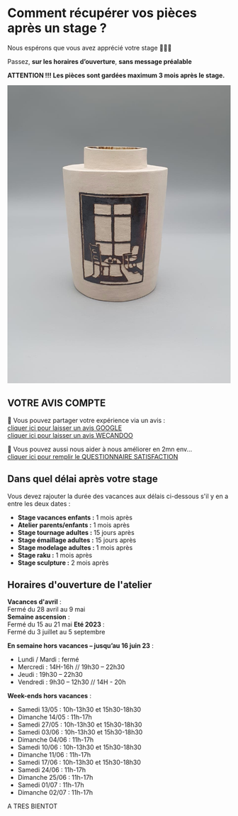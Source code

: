# Comment récupérer vos pièces après un stage ?

Nous espérons que vous avez apprécié votre stage 🙏🙏🙏   

Passez, **sur les horaires d’ouverture**, **sans message préalable**   

**ATTENTION !!! Les pièces sont gardées maximum 3 mois après le stage.**   

<img src="/images/vase-poterie-modelage_atelier-fans-de-terre.jpeg" class="image-stage">  
  
  
## VOTRE AVIS COMPTE

🙏 Vous pouvez partager votre expérience via un avis :     
[cliquer ici pour laisser un avis GOOGLE](https://g.page/fansdeterre/review?gm)   
[cliquer ici pour laisser un avis WECANDOO](https://wecandoo.fr/atelier/initiation-ceramique-tour-decor-emaillage)  

🙏 Vous pouvez aussi nous aider à nous améliorer en 2mn env...   
[cliquer ici pour remplir le QUESTIONNAIRE SATISFACTION](https://forms.office.com/r/ZMh5YtCtj7)
 
 
## Dans quel délai après votre stage  

Vous devez rajouter la durée des vacances aux délais ci-dessous s'il y en a entre les deux dates :  
- **Stage vacances enfants :** 1 mois après 
- **Atelier parents/enfants :** 1 mois après 
- **Stage tournage adultes :** 15 jours après 
- **Stage émaillage adultes :** 15 jours après 
- **Stage modelage adultes :** 1 mois après 
- **Stage raku :** 1 mois après 
- **Stage sculpture :**  2 mois après  
  
  
## Horaires d'ouverture de l'atelier    

**Vacances d'avril** :   
Fermé du 28 avril au 9 mai     
**Semaine ascension** :   
Fermé du 15 au 21 mai
**Eté 2023** :   
Fermé du 3 juillet au 5 septembre  
  
**En semaine hors vacances – jusqu’au 16 juin 23** :                    
- Lundi / Mardi : fermé  
- Mercredi : 14H-16h // 19h30 – 22h30  
- Jeudi : 19h30 – 22h30  
- Vendredi : 9h30 – 12h30 // 14H - 20h   


**Week-ends hors vacances** :    
- Samedi 13/05 : 10h-13h30 et 15h30-18h30    
- Dimanche 14/05 : 11h-17h  
- Samedi 27/05  : 10h-13h30 et 15h30-18h30    
- Samedi 03/06 : 10h-13h30 et 15h30-18h30    
- Dimanche 04/06 : 11h-17h  
- Samedi 10/06 : 10h-13h30 et 15h30-18h30    
- Dimanche 11/06 : 11h-17h  
- Samedi 17/06 : 10h-13h30 et 15h30-18h30    
- Samedi 24/06 : 11h-17h      
- Dimanche 25/06 : 11h-17h  
- Samedi 01/07 : 11h-17h      
- Dimanche 02/07 : 11h-17h  

  

 
 
  
A TRES BIENTOT  

